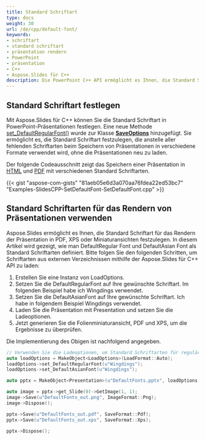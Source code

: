 ```yaml
---
title: Standard Schriftart
type: docs
weight: 30
url: /de/cpp/default-font/
keywords: 
- schriftart
- standard schriftart
- präsentation rendern
- PowerPoint
- präsentation
- C++
- Aspose.Slides für C++
description: Die PowerPoint C++ API ermöglicht es Ihnen, die Standard Schriftart für das Rendern von Präsentationen in PDF, XPS oder Miniaturansichten festzulegen.
---
```


## **Standard Schriftart festlegen**
Mit Aspose.Slides für C++ können Sie die Standard Schriftart in PowerPoint-Präsentationen festlegen. Eine neue Methode [set_DefaultRegularFont()](https://reference.aspose.com/slides/cpp/class/aspose.slides.export.i_save_options/#a9df129ea6e65c8196e08173799a10492) wurde zur Klasse [**SaveOptions**](https://reference.aspose.com/slides/cpp/class/aspose.slides.export.save_options/) hinzugefügt. Sie ermöglicht es, die Standard Schriftart festzulegen, die anstelle aller fehlenden Schriftarten beim Speichern von Präsentationen in verschiedene Formate verwendet wird, ohne die Präsentationen neu zu laden.

Der folgende Codeausschnitt zeigt das Speichern einer Präsentation in [HTML](https://docs.fileformat.com/web/html/) und [PDF](https://docs.fileformat.com/pdf/) mit verschiedenen Standard Schriftarten.

{{< gist "aspose-com-gists" "81aeb05e6d3a070aa76fdea22ed53bc7" "Examples-SlidesCPP-SetDefaultFont-SetDefaultFont.cpp" >}}


## **Standard Schriftarten für das Rendern von Präsentationen verwenden**
Aspose.Slides ermöglicht es Ihnen, die Standard Schriftart für das Rendern der Präsentation in PDF, XPS oder Miniaturansichten festzulegen. In diesem Artikel wird gezeigt, wie man DefaultRegular Font und DefaultAsian Font als Standard Schriftarten definiert. Bitte folgen Sie den folgenden Schritten, um Schriftarten aus externen Verzeichnissen mithilfe der Aspose.Slides für C++ API zu laden:

1. Erstellen Sie eine Instanz von LoadOptions.
2. Setzen Sie die DefaultRegularFont auf Ihre gewünschte Schriftart. Im folgenden Beispiel habe ich Wingdings verwendet.
3. Setzen Sie die DefaultAsianFont auf Ihre gewünschte Schriftart. Ich habe in folgendem Beispiel Wingdings verwendet.
4. Laden Sie die Präsentation mit Presentation und setzen Sie die Ladeoptionen.
5. Jetzt generieren Sie die Folienminiaturansicht, PDF und XPS, um die Ergebnisse zu überprüfen.

Die Implementierung des Obigen ist nachfolgend angegeben.

```cpp
// Verwenden Sie die Ladeoptionen, um Standard Schriftarten für reguläre und asiatische Schriftarten anzugeben
auto loadOptions = MakeObject<LoadOptions>(LoadFormat::Auto);
loadOptions->set_DefaultRegularFont(u"Wingdings");
loadOptions->set_DefaultAsianFont(u"Wingdings");

auto pptx = MakeObject<Presentation>(u"DefaultFonts.pptx", loadOptions);

auto image = pptx->get_Slide(0)->GetImage(1, 1);
image->Save(u"DefaultFonts_out.png", ImageFormat::Png);
image->Dispose();

pptx->Save(u"DefaultFonts_out.pdf", SaveFormat::Pdf);
pptx->Save(u"DefaultFonts_out.xps", SaveFormat::Xps);

pptx->Dispose();
```